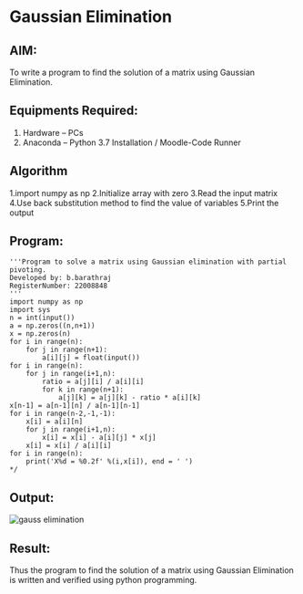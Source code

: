 # Gaussian Elimination

## AIM:
To write a program to find the solution of a matrix using Gaussian Elimination.

## Equipments Required:
1. Hardware – PCs
2. Anaconda – Python 3.7 Installation / Moodle-Code Runner

## Algorithm
1.import numpy as np
2.Initialize array with zero
3.Read the input matrix
4.Use back substitution method to find the value of variables
5.Print the output

## Program:
```
'''Program to solve a matrix using Gaussian elimination with partial pivoting.
Developed by: b.barathraj
RegisterNumber: 22008848
'''
import numpy as np
import sys
n = int(input())
a = np.zeros((n,n+1))
x = np.zeros(n)
for i in range(n):
    for j in range(n+1):
        a[i][j] = float(input())
for i in range(n):
    for j in range(i+1,n):
        ratio = a[j][i] / a[i][i]
        for k in range(n+1):
            a[j][k] = a[j][k] - ratio * a[i][k]
x[n-1] = a[n-1][n] / a[n-1][n-1]
for i in range(n-2,-1,-1):
    x[i] = a[i][n]
    for j in range(i+1,n):
        x[i] = x[i] - a[i][j] * x[j]
    x[i] = x[i] / a[i][i]
for i in range(n):
    print('X%d = %0.2f' %(i,x[i]), end = ' ')
*/
```

## Output:
![gauss elimination ](https://user-images.githubusercontent.com/121490575/215307207-93cfd2a8-784a-4bcf-ae56-4e709d6e31ce.png)



## Result:
Thus the program to find the solution of a matrix using Gaussian Elimination is written and verified using python programming.

